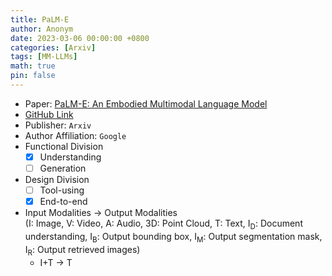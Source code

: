 ```yaml
---
title: PaLM-E
author: Anonym
date: 2023-03-06 00:00:00 +0800
categories: [Arxiv]
tags: [MM-LLMs]
math: true
pin: false
---
```


- Paper: [PaLM-E: An Embodied Multimodal Language Model](https://arxiv.org/abs/2303.03378)
- [GitHub Link](https://palm-e.github.io)
- Publisher: `Arxiv`
- Author Affiliation: `Google`
- Functional Division
  + [x] Understanding
  + [ ] Generation
- Design Division
  + [ ] Tool-using
  + [x] End-to-end
- Input Modalities $\rightarrow$ Output Modalities <br />(I: Image, V: Video, A: Audio, 3D: Point Cloud, T: Text, I<sub>D</sub>: Document understanding, I<sub>B</sub>: Output bounding box, I<sub>M</sub>: Output segmentation mask, I<sub>R</sub>: Output retrieved images)
  + I+T $\rightarrow$ T
